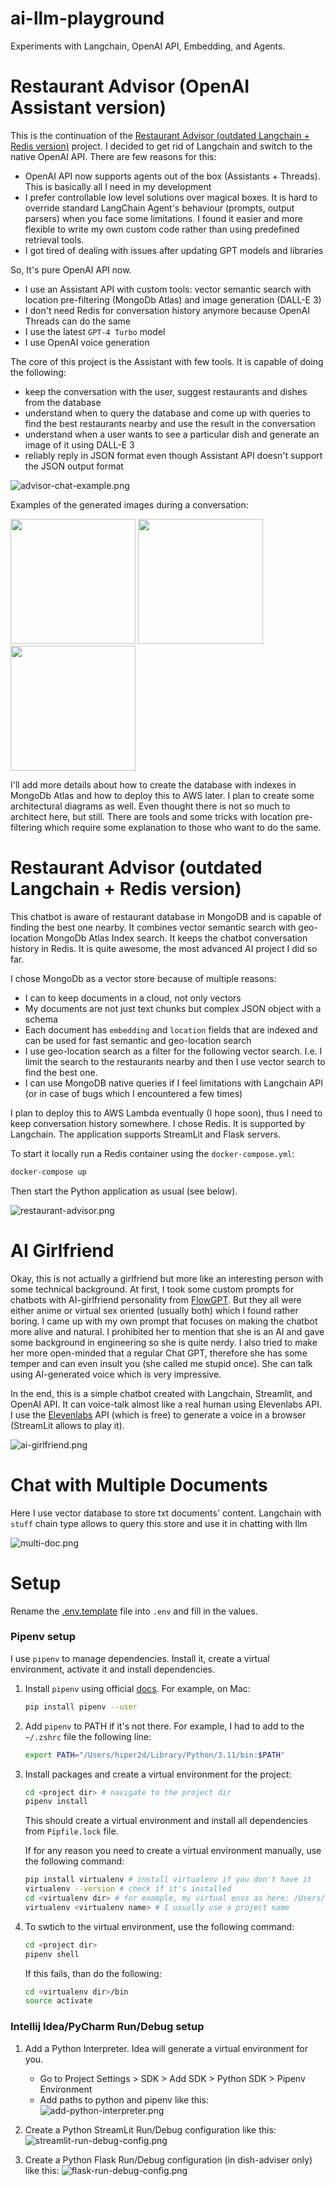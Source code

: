 # ai-llm-playground
Experiments with Langchain, OpenAI API, Embedding, and Agents.

# Restaurant Advisor (OpenAI Assistant version)

This is the continuation of the [Restaurant Advisor (outdated Langchain + Redis version)](#restaurant_advisor) project.
I decided to get rid of Langchain and switch to the native OpenAI API. There are few reasons for this:
- OpenAI API now supports agents out of the box (Assistants + Threads). This is basically all I need in my development
- I prefer controllable low level solutions over magical boxes. It is hard to override standard LangChain Agent's behaviour (prompts, output parsers) when you face some limitations. I found it easier and more flexible to write my own custom code rather than using predefined retrieval tools. 
- I got tired of dealing with issues after updating GPT models and libraries

So, It's pure OpenAI API now.

- I use an Assistant API with custom tools: vector semantic search with location pre-filtering (MongoDb Atlas) and image generation (DALL-E 3)
- I don't need Redis for conversation history anymore because OpenAI Threads can do the same
- I use the latest `GPT-4 Turbo` model
- I use OpenAI voice generation

The core of this project is the Assistant with few tools. It is capable of doing the following:
- keep the conversation with the user, suggest restaurants and dishes from the database
- understand when to query the database and come up with queries to find the best restaurants nearby and use the result in the conversation
- understand when a user wants to see a particular dish and generate an image of it using DALL-E 3
- reliably reply in JSON format even though Assistant API doesn't support the JSON output format

![advisor-chat-example.png](images/advisor-chat-example-1.png)

Examples of the generated images during a conversation:

<img src="images/advisor-dish-example-1.png" width="200" /> <img src="images/advisor-dish-example-3.png" width="200" />  <img src="images/advisor-dish-example-2.png" width="200" />

I'll add more details about how to create the database with indexes in MongoDb Atlas and how to deploy this to AWS later.
I plan to create some architectural diagrams as well. Even thought there is not so much to architect here, but still. There are tools and some tricks with location pre-filtering which require some explanation to those who want to do the same.

# <a name="restaurant_advisor"></a>Restaurant Advisor (outdated Langchain + Redis version)

This chatbot is aware of restaurant database in MongoDB and is capable of finding the best one nearby. It combines vector semantic search with geo-location MongoDb Atlas Index search. It keeps the chatbot conversation history in Redis. It is quite awesome, the most advanced AI project I did so far.

I chose MongoDb as a vector store because of multiple reasons:
- I can to keep documents in a cloud, not only vectors
- My documents are not just text chunks but complex JSON object with a schema
- Each document has `embedding` and `location` fields that are indexed and can be used for fast semantic and geo-location search
- I use geo-location search as a filter for the following vector search. I.e. I limit the search to the restaurants nearby and then I use vector search to find the best one.
- I can use MongoDB native queries if I feel limitations with Langchain API (or in case of bugs which I encountered a few times)

I plan to deploy this to AWS Lambda eventually (I hope soon), thus I need to keep conversation history somewhere. I chose Redis. It is supported by Langchain.
The application supports StreamLit and Flask servers.

To start it locally run a Redis container using the `docker-compose.yml`:
```bash
docker-compose up
```
Then start the Python application as usual (see below).

![restaurant-advisor.png](images/restaurant-advisor.png)

# AI Girlfriend

Okay, this is not actually a girlfriend but more like an interesting person with some technical background. At first, I took some custom prompts for chatbots with AI-girlfriend personality from [FlowGPT](https://flowgpt.com/). But they all were either anime or virtual sex oriented (usually both) which I found rather boring. I came up with my own prompt that focuses on making the chatbot more alive and natural. I prohibited her to mention that she is an AI and gave some background in engineering so she is quite nerdy. I also tried to make her more open-minded that a regular Chat GPT, therefore she has some temper and can even insult you (she called me stupid once). She can talk using AI-generated voice which is very impressive. 

In the end, this is a simple chatbot created with Langchain, Streamlit, and OpenAI API. It can voice-talk almost like a real human using Elevenlabs API.  
I use the [Elevenlabs](https://elevenlabs.io/speech-synthesis) API (which is free) to generate a voice in a browser (StreamLit allows to play it).

![ai-girlfriend.png](images/ai-girlfriend.png)

# Chat with Multiple Documents

Here I use vector database to store txt documents' content. Langchain with `stuff` chain type allows to query this store and use it in chatting with llm

![multi-doc.png](images/multi-doc.png)

# Setup

Rename the [.env.template](.env.template) file into `.env` and fill in the values.

### Pipenv setup

I use `pipenv` to manage dependencies. Install it, create a virtual environment, activate it and install dependencies.

1. Install `pipenv` using official [docs](https://pipenv.pypa.io/en/latest/install/#installing-pipenv). For example, on Mac:
    ```bash
    pip install pipenv --user
    ```

2. Add `pipenv` to PATH if it's not there. For example, I had to add to the `~/.zshrc` file the following line:
    ```bash
    export PATH="/Users/hiper2d/Library/Python/3.11/bin:$PATH"
    ```

3. Install packages and create a virtual environment for the project:
    ```bash
    cd <project dir> # navigate to the project dir
    pipenv install
    ```
    This should create a virtual environment and install all dependencies from `Pipfile.lock` file.

    If for any reason you need to create a virtual environment manually, use the following command:
    ```bash
    pip install virtualenv # install virtualenv if you don't have it
    virtualenv --version # check if it's installed
    cd <virtualenv dir> # for example, my virtual envs as here: /Users/hiper2d/.local/share/virtualenvs
    virtualenv <virtualenv name> # I usually use a project name
    ```

4. To swtich to the virtual environment, use the following command:
    ```bash
    cd <project dir>
    pipenv shell
    ```
    If this fails, than do the following:
    ```bash
    cd <virtualenv dir>/bin
    source activate
    ```

### Intellij Idea/PyCharm Run/Debug setup

1. Add a Python Interpreter. Idea will generate a virtual environment for you.
   - Go to Project Settings > SDK > Add SDK > Python SDK > Pipenv Environment
   - Add paths to python and pipenv like this:
     ![add-python-interpreter.png](images/add-python-interpreter.png)

2. Create a Python StreamLit Run/Debug configuration like this:
   ![streamlit-run-debug-config.png](images/streamlit-run-debug-config.png)

3. Create a Python Flask Run/Debug configuration (in dish-adviser only) like this:
    ![flask-run-debug-config.png](images/flask-run-debug-config.png)
